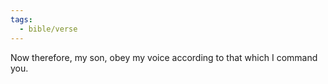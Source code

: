 ```yaml
---
tags:
  - bible/verse
---
```

Now therefore, my son, obey my voice according to that which I command you.